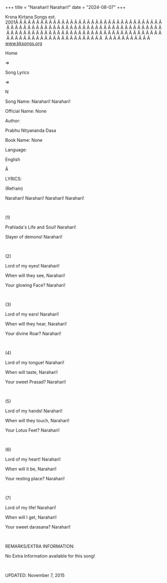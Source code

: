+++ 
title = "Narahari! Narahari!"
date = "2024-08-07"
+++

Krsna Kirtana Songs est. 2001Â Â Â Â Â Â Â Â Â Â Â Â Â Â Â Â Â Â Â Â Â Â Â Â Â Â Â Â Â Â Â Â Â Â Â Â Â Â Â Â Â Â Â Â Â Â Â Â Â Â Â Â Â Â Â Â Â Â Â Â Â Â Â Â Â Â Â Â Â Â Â Â Â Â Â Â Â Â Â Â Â Â Â Â Â Â Â Â Â Â Â Â Â Â Â Â Â Â Â Â Â Â Â Â Â Â Â Â Â Â Â Â Â Â Â Â Â Â Â Â Â Â Â Â Â Â Â Â Â Â Â Â  Â Â Â Â Â Â Â Â Â Â Â  
www.kksongs.org








Home
 
⇒
 
Song Lyrics
 
⇒
 
N


Song
Name: Narahari! Narahari!


Official
Name: None


Author:

Prabhu Nityananda Dasa


Book
Name: None


Language:

English


Â 


LYRICS:


(Refrain)


Narahari!
Narahari! Narahari! Narahari!


 


(1)


Prahlada's
Life and Soul! Narahari!


Slayer
of demons! Narahari!


 


(2)


Lord
of my eyes! Narahari!


When
will they see, Narahari!


Your
glowing Face? Narahari!


 


(3)


Lord
of my ears! Narahari!


When
will they hear, Narahari!


Your
divine Roar? Narahari!


 


(4)


Lord
of my tongue! Narahari!


When
will taste, Narahari!


Your
sweet Prasad? Narahari!


 


(5)


Lord
of my hands! Narahari!


When
will they touch, Narahari!


Your
Lotus Feet? Narahari!


 


(6)


Lord
of my heart! Narahari!


When
will it be, Narahari!


Your
resting place? Narahari!


 


(7)


Lord
of my life! Narahari!


When
will I get, Narahari!


Your
sweet darasana? Narahari!


 


REMARKS/EXTRA
INFORMATION:


No
Extra Information available for this song!


 


UPDATED:
 November 7, 2015